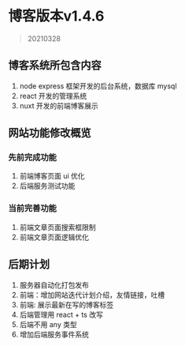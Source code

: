 
# 博客版本v1.4.6
> 20210328

## 博客系统所包含内容
1. node express 框架开发的后台系统，数据库 mysql
2. react 开发的管理系统
3. nuxt 开发的前端博客展示

## 网站功能修改概览
### 先前完成功能
1. 前端博客页面 ui 优化
2. 后端服务测试功能

### 当前完善功能
1. 前端文章页面搜索框限制
2. 前端文章页面逻辑优化

## 后期计划
1. 服务器自动化打包发布
2. 前端：增加网站迭代计划介绍，友情链接，吐槽
3. 前端: 展示最新在写的博客标签
4. 后端管理用 react + ts 改写
5. 后端不用 any 类型
6. 增加后端服务事件系统

